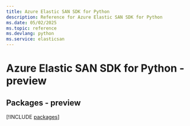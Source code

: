 ```yaml
---
title: Azure Elastic SAN SDK for Python
description: Reference for Azure Elastic SAN SDK for Python
ms.date: 05/02/2025
ms.topic: reference
ms.devlang: python
ms.service: elasticsan
---
```

# Azure Elastic SAN SDK for Python - preview
## Packages - preview
[!INCLUDE [packages](elastic-san-index.md)]